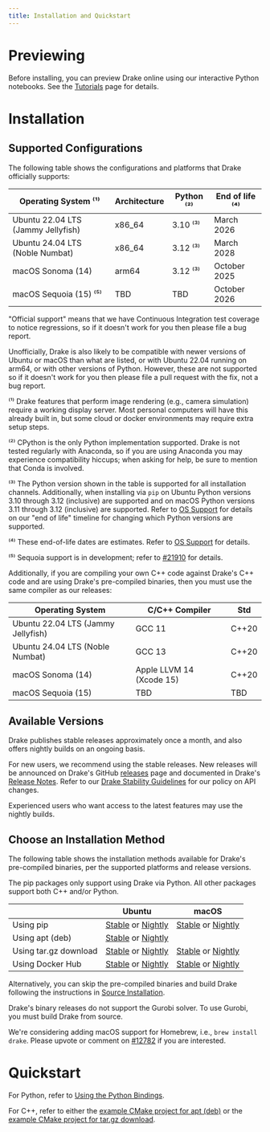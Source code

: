 ```yaml
---
title: Installation and Quickstart
---
```


# Previewing

Before installing, you can preview Drake online using our interactive Python
notebooks. See the [Tutorials](/index.html#tutorials) page for details.

# Installation

## Supported Configurations

<!-- The macOS python version below should match what's listed in both the root
CMakeLists.txt and tools/workspace/python/repository.bzl. When any Python
version changes, also be sure to grep the full body of documentation to find
any other citations to it (e.g., in PYTHONPATH). -->

The following table shows the configurations and platforms that Drake
officially supports:

| Operating System ⁽¹⁾               | Architecture | Python ⁽²⁾ | End of life ⁽⁴⁾ |
|------------------------------------|--------------|------------|-----------------|
| Ubuntu 22.04 LTS (Jammy Jellyfish) | x86_64       | 3.10 ⁽³⁾   | March 2026      |
| Ubuntu 24.04 LTS (Noble Numbat)    | x86_64       | 3.12 ⁽³⁾   | March 2028      |
| macOS Sonoma (14)                  | arm64        | 3.12 ⁽³⁾   | October 2025    |
| macOS Sequoia (15) ⁽⁵⁾             | TBD          | TBD        | October 2026    |

"Official support" means that we have Continuous Integration test coverage to
notice regressions, so if it doesn't work for you then please file a bug report.

Unofficially, Drake is also likely to be compatible with newer versions of
Ubuntu or macOS than what are listed, or with Ubuntu 22.04 running on arm64, or
with other versions of Python. However, these are not supported so if it doesn't
work for you then please file a pull request with the fix, not a bug report.

⁽¹⁾ Drake features that perform image rendering (e.g., camera simulation)
require a working display server.  Most personal computers will have this
already built in, but some cloud or docker environments may require extra
setup steps.

⁽²⁾ CPython is the only Python implementation supported.
Drake is not tested regularly with Anaconda, so if you are using Anaconda you
may experience compatibility hiccups; when asking for help, be sure to mention
that Conda is involved.

⁽³⁾ The Python version shown in the table is supported for all installation
channels. Additionally, when installing via ``pip``
on Ubuntu Python versions 3.10 through 3.12 (inclusive) are supported and
on macOS Python versions 3.11 through 3.12 (inclusive) are supported.
Refer to [OS Support](/stable.html#os-support) for details on our "end of life"
timeline for changing which Python versions are supported.

⁽⁴⁾ These end-of-life dates are estimates.
Refer to [OS Support](/stable.html#os-support) for details.

⁽⁵⁾ Sequoia support is in development; refer to
[#21910](https://github.com/RobotLocomotion/drake/issues/21910) for details.

Additionally, if you are compiling your own C++ code against Drake's C++ code
and are using Drake's pre-compiled binaries, then you must use the same
compiler as our releases:

| Operating System                   | C/C++ Compiler           | Std   |
|------------------------------------|--------------------------|-------|
| Ubuntu 22.04 LTS (Jammy Jellyfish) | GCC 11                   | C++20 |
| Ubuntu 24.04 LTS (Noble Numbat)    | GCC 13                   | C++20 |
| macOS Sonoma (14)                  | Apple LLVM 14 (Xcode 15) | C++20 |
| macOS Sequoia (15)                 | TBD                      | TBD   |

## Available Versions

Drake publishes stable releases approximately once a month, and also
offers nightly builds on an ongoing basis.

For new users, we recommend using the stable releases.  New releases
will be announced on Drake's GitHub
[releases](https://github.com/RobotLocomotion/drake/releases) page and
documented in Drake's [Release Notes](/release_notes/release_notes.html).
Refer to our [Drake Stability Guidelines](/stable.html) for our policy
on API changes.

Experienced users who want access to the latest features may use the
nightly builds.

## Choose an Installation Method

The following table shows the installation methods available for Drake's
pre-compiled binaries, per the supported platforms and release versions.

The pip packages only support using Drake via Python.
All other packages support both C++ and/or Python.

|                       | Ubuntu | macOS |
|-----------------------|--------|-------|
| Using pip             | [Stable](/pip.html#stable-releases) or [Nightly](/pip.html#nightly-releases) | [Stable](/pip.html#stable-releases) or [Nightly](/pip.html#nightly-releases) |
| Using apt (deb)       | [Stable](/apt.html#stable-releases) or [Nightly](/apt.html#nightly-releases) | |
| Using tar.gz download | [Stable](/from_binary.html#stable-releases) or [Nightly](/from_binary.html#nightly-releases) | [Stable](/from_binary.html#stable-releases) or [Nightly](/from_binary.html#nightly-releases) |
| Using Docker Hub      | [Stable](/docker.html#stable-releases) or [Nightly](/docker.html#nightly-releases) | [Stable](/docker.html#stable-releases) or [Nightly](/docker.html#nightly-releases) |

Alternatively, you can skip the pre-compiled binaries and build Drake
following the instructions in [Source Installation](/from_source.html).

Drake's binary releases do not support the Gurobi solver.
To use Gurobi, you must build Drake from source.

We're considering adding macOS support for Homebrew, i.e., ``brew install
drake``.  Please upvote or comment on
[#12782](https://github.com/RobotLocomotion/drake/issues/12782)
if you are interested.

# Quickstart

For Python, refer to
[Using the Python Bindings](/python_bindings.html#using-the-python-bindings).

For C++, refer to either the
[example CMake project for apt (deb)](https://github.com/RobotLocomotion/drake-external-examples/tree/main/drake_cmake_installed_apt)
or the
[example CMake project for tar.gz download](https://github.com/RobotLocomotion/drake-external-examples/tree/main/drake_cmake_installed).
